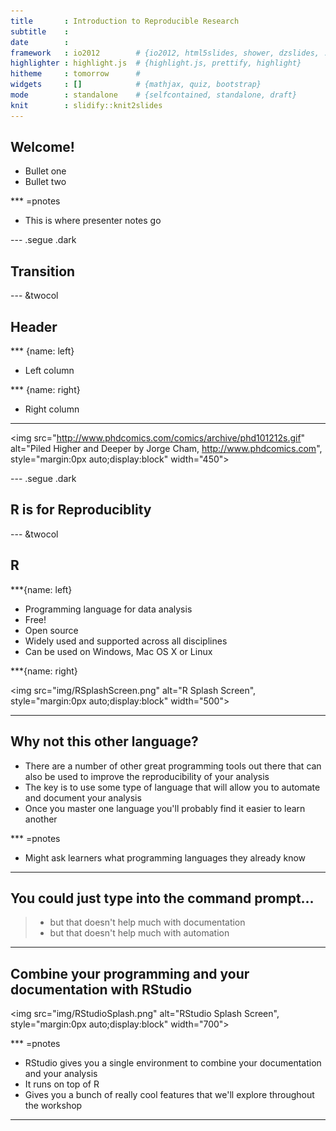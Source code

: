 ```yaml
--- 
title       : Introduction to Reproducible Research
subtitle    : 
date        : 
framework   : io2012        # {io2012, html5slides, shower, dzslides, ...}
highlighter : highlight.js  # {highlight.js, prettify, highlight}
hitheme     : tomorrow      # 
widgets     : []            # {mathjax, quiz, bootstrap}
mode        : standalone    # {selfcontained, standalone, draft}
knit        : slidify::knit2slides
--- 
```


## Welcome!

* Bullet one
* Bullet two

*** =pnotes
* This is where presenter notes go


--- .segue .dark

## Transition

--- &twocol

## Header

*** {name: left}
* Left column

*** {name: right}
* Right column

---

<img src="http://www.phdcomics.com/comics/archive/phd101212s.gif" alt="Piled Higher and Deeper by Jorge Cham, http://www.phdcomics.com", style="margin:0px auto;display:block" width="450">

--- .segue .dark

## R is for Reproduciblity

--- &twocol

## R

***{name: left}
* Programming language for data analysis
* Free!
* Open source
* Widely used and supported across all disciplines
* Can be used on Windows, Mac OS X or Linux

***{name: right}

<img src="img/RSplashScreen.png" alt="R Splash Screen", style="margin:0px
																							auto;display:block" width="500">

---

## Why not this other language?

* There are a number of other great programming tools out there that can also
be used to improve the reproducibility of your analysis
* The key is to use some type of language that will allow you to automate
and document your analysis
* Once you master one language you'll probably find it easier to learn another

*** =pnotes
* Might ask learners what programming languages they already know

--- 

## You could just type into the command prompt...

> * but that doesn't help much with documentation
> * but that doesn't help much with automation

--- 

## Combine your programming and your documentation with RStudio

<img src="img/RStudioSplash.png" alt="RStudio Splash Screen", style="margin:0px auto;display:block" width="700">

*** =pnotes
* RStudio gives you a single environment to combine your documentation and your
	analysis
* It runs on top of R
* Gives you a bunch of really cool features that we'll explore throughout the
	workshop

---

